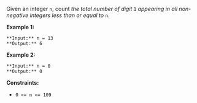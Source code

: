 Given an integer `n`, count _the total number of digit_ `1` _appearing in all non-negative integers less than or equal to_ `n`.

**Example 1:**

```
**Input:** n = 13
**Output:** 6
```

**Example 2:**

```
**Input:** n = 0
**Output:** 0
```

**Constraints:**

*   `0 <= n <= 109`